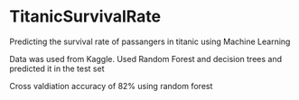 # TitanicSurvivalRate
Predicting the survival rate of passangers in titanic using Machine Learning

Data was used from Kaggle.
Used Random Forest and decision trees and predicted it in the test set

Cross valdiation accuracy of 82% using random forest

